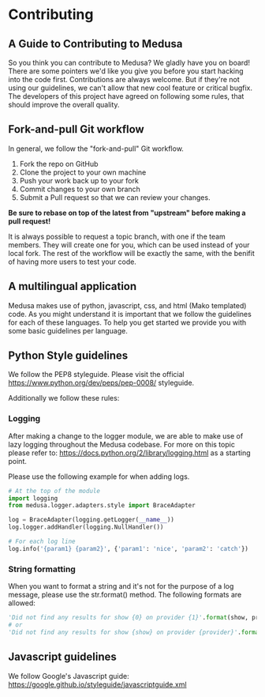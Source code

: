 # Contributing

## A Guide to Contributing to Medusa
So you think you can contribute to Medusa? We gladly have you on board! There are some pointers we'd like you give you before you start hacking into the code first. Contributions are always welcome. But if they're not using our guidelines, we can't allow that new cool feature or critical bugfix. The developers of this project have agreed on following some rules, that should improve the overall quality.

## Fork-and-pull Git workflow
In general, we follow the "fork-and-pull" Git workflow.
1. Fork the repo on GitHub
1. Clone the project to your own machine
1. Push your work back up to your fork
1. Commit changes to your own branch
1. Submit a Pull request so that we can review your changes.

**Be sure to rebase on top of the latest from "upstream" before making a pull request!**

It is always possible to request a topic branch, with one if the team members. They will create one for you, which can be used instead of your local fork. The rest of the workflow will be exactly the same, with the benifit of having more users to test your code.

## A multilingual application
Medusa makes use of python, javascript, css, and html (Mako templated) code. As you might understand it is important that we follow the guidelines for each of these languages. To help you get started we provide you with some basic guidelines per language.

## Python Style guidelines
We follow the PEP8 styleguide. Please visit the official https://www.python.org/dev/peps/pep-0008/ styleguide.

Additionally we follow these rules:

### Logging
After making a change to the logger module, we are able to make use of lazy logging throughout the Medusa codebase. For more on this topic please refer to: https://docs.python.org/2/library/logging.html as a starting point.

Please use the following example for when adding logs.
```python
# At the top of the module
import logging
from medusa.logger.adapters.style import BraceAdapter

log = BraceAdapter(logging.getLogger(__name__))
log.logger.addHandler(logging.NullHandler())

# For each log line
log.info('{param1} {param2}', {'param1': 'nice', 'param2': 'catch'})
```
### String formatting
When you want to format a string and it's not for the purpose of a log message,
please use the str.format() method. The following formats are allowed:
```python
'Did not find any results for show {0} on provider {1}'.format(show, provider)
# or
'Did not find any results for show {show} on provider {provider}'.format(show=show, provider=provider)
```

## Javascript guidelines
We follow Google's Javascript guide: https://google.github.io/styleguide/javascriptguide.xml
